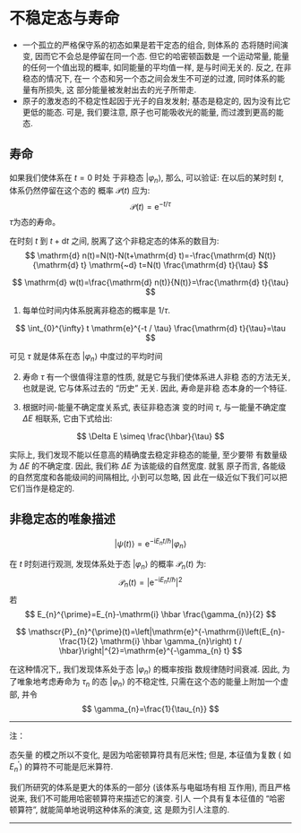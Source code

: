 # 不稳定态与寿命

* 一个孤立的严格保守系的初态如果是若干定态的组合, 则体系的 态将随时间演变, 因而它不会总是停留在同一个态. 但它的哈密顿函数是 一个运动常量, 能量的任何一个值出现的概率, 如同能量的平均值一样, 是与时间无关的. 反之, 在非稳态的情况下, 在一 个态和另一个态之间会发生不可逆的过渡, 同时体系的能量有所损失, 这 部分能量被发射出去的光子所带走.
* 原子的激发态的不稳定性起因于光子的自发发射; 基态是稳定的, 因为没有比它更低的能态. 可是, 我们要注意, 原子也可能吸收光的能量, 而过渡到更高的能态.

## 寿命

 如果我们使体系在 $t=0$ 时处 于非稳态 $\left|\varphi_{n}\right\rangle$, 那么, 可以验证: 在以后的某时刻 $t$, 体系仍然停留在这个态的 概率 $\mathscr{P}(t)$ 应为:
$$
\mathscr{P}(t)=\mathrm{e}^{-t / \tau}
$$
$\tau$为态的寿命。

在时刻 $t$ 到 $t+\mathrm{d} t$ 之间, 脱离了这个非稳定态的体系的数目为:
$$
\mathrm{d} n(t)=N(t)-N(t+\mathrm{d} t)=-\frac{\mathrm{d} N(t)}{\mathrm{d} t} \mathrm{~d} t=N(t) \frac{\mathrm{d} t}{\tau}
$$

$$
\mathrm{d} w(t)=\frac{\mathrm{d} n(t)}{N(t)}=\frac{\mathrm{d} t}{\tau}
$$

1. 每单位时间内体系脱离非稳态的概率是 $1 / \tau$.

$$
\int_{0}^{\infty} t \mathrm{e}^{-t / \tau} \frac{\mathrm{d} t}{\tau}=\tau
$$

可见 $\tau$ 就是体系在态 $\left|\varphi_{n}\right\rangle$ 中度过的平均时间

2. 寿命 $\tau$ 有一个很值得注意的性质, 就是它与我们使体系进人非稳 态的方法无关, 也就是说, 它与体系过去的 “历史” 无关. 因此, 寿命是非稳 态本身的一个特征.

3. 根据时间-能量不确定度关系式, 表征非稳态演 变的时间 $\tau$, 与一能量不确定度 $\Delta E$ 相联系, 它由下式给出:

$$
\Delta E \simeq \frac{\hbar}{\tau}
$$

实际上, 我们发现不能以任意高的精确度去稳定非稳态的能量, 至少要带 有数量级为 $\Delta E$ 的不确定度. 因此, 我们称 $\Delta E$ 为该能级的自然宽度. 就氢 原子而言, 各能级的自然宽度和各能级间的间隔相比, 小到可以忽略, 因 此在一级近似下我们可以把它们当作是稳定的.

## 非稳定态的唯象描述

$$
|\psi(t)\rangle=\mathrm{e}^{-\mathrm{i} E_{n} t / \hbar}\left|\varphi_{n}\right\rangle
$$

在 $t$ 时刻进行观测, 发现体系处于态 $\left|\varphi_{n}\right\rangle$ 的概率 $\mathscr{P}_{n}(t)$ 为:
$$
\mathscr{P}_{n}(t)=\left|\mathrm{e}^{-\mathrm{i} E_{n} t / \hbar}\right|^{2}
$$
若
$$
E_{n}^{\prime}=E_{n}-\mathrm{i} \hbar \frac{\gamma_{n}}{2}
$$

$$
\mathscr{P}_{n}^{\prime}(t)=\left|\mathrm{e}^{-\mathrm{i}\left(E_{n}-\frac{1}{2} \mathrm{i} \hbar \gamma_{n}\right) t / \hbar}\right|^{2}=\mathrm{e}^{-\gamma_{n} t}
$$

在这种情况下,, 我们发现体系处于态 $\left|\varphi_{n}\right\rangle$ 的概率按指 数规律随时间衰减. 因此, 为了唯象地考虑寿命为 $\tau_{n}$ 的态 $\left|\varphi_{n}\right\rangle$ 的不稳定性, 只需在这个态的能量上附加一个虚部, 并令
$$
\gamma_{n}=\frac{1}{\tau_{n}}
$$

---

注：

态矢量 的模之所以不变化, 是因为哈密顿算符具有厄米性; 但是, 本征值为复数 $\left(\right.$ 如 $\left.E_{n}^{\prime}\right)$ 的算符不可能是厄米算符. 

我们所研究的体系是更大的体系的一部分 (该体系与电磁场有相 互作用), 而且严格说来, 我们不可能用哈密顿算符来描述它的演变. 引人 一个具有复本征值的 “哈密顿算符”, 就能简单地说明这种体系的演变, 这 是颇为引人注意的.

---

